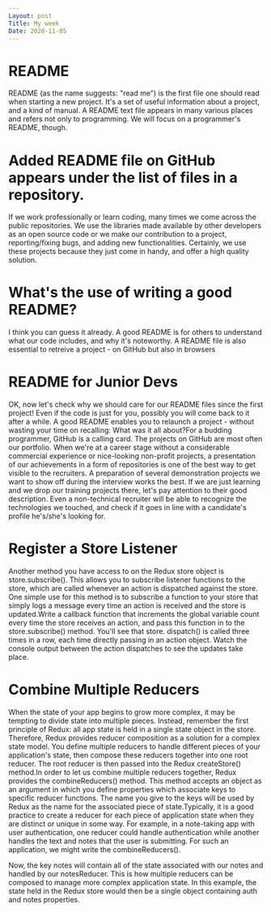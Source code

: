 ```yaml
---
Layout: post
Title: My week
Date: 2020-11-05
---
```


# README

README (as the name suggests: "read me") is the first file one should read when starting a new project. 
It's a set of useful information about a project, and a kind of manual. A README text file appears in many 
various places and refers not only to programming. We will focus on a programmer's README, though.


# Added README file on GitHub appears under the list of files in a repository. 

If we work professionally or learn coding, many times we come across the public repositories. We use the 
libraries made available by other developers as an open source code or we make our contribution to a project, 
reporting/fixing bugs, and adding new functionalities. Certainly, we use these projects because they just come 
in handy, and offer a high quality solution.


# What's the use of writing a good README?

I think you can guess it already. A good README is for others to understand what our code includes, and why 
it's noteworthy. A README file is also essential to retreive a project - on GitHub but also in browsers

# README for Junior Devs

OK, now let's check why we should care for our README files since the first project!
Even if the code is just for you, possibly you will come back to it after a while. A good README enables you 
to relaunch a project - without wasting your time on recalling: What was it all about?For a budding programmer,
GitHub is a calling card. The projects on GitHub are most often our portfolio. When we're at a career stage 
without a considerable commercial experience or nice-looking non-profit projects, a presentation of our achievements 
in a form of repositories is one of the best way to get visible to the recruiters. A preparation of several 
demonstration projects we want to show off during the interview works the best. If we are just learning and we 
drop our training projects there, let's pay attention to their good description. Even a non-technical recruiter
will be able to recognize the technologies we touched, and check if it goes in line with a candidate's profile 
he's/she's looking for.

# Register a Store Listener

Another method you have access to on the Redux store object is store.subscribe(). This allows you to subscribe 
listener functions to the store, which are called whenever an action is dispatched against the store. One simple
use for this method is to subscribe a function to your store that simply logs a message every time an action is 
received and the store is updated.Write a callback function that increments the global variable count every time
the store receives an action, and pass this function in to the store.subscribe() method. You'll see that store.
dispatch() is called three times in a row, each time directly passing in an action object. Watch the console 
output between the action dispatches to see the updates take place.

# Combine Multiple Reducers

When the state of your app begins to grow more complex, it may be tempting to divide state into multiple pieces. 
Instead, remember the first principle of Redux: all app state is held in a single state object in the store. Therefore,
Redux provides reducer composition as a solution for a complex state model. You define multiple reducers to handle 
different pieces of your application's state, then compose these reducers together into one root reducer. The root 
reducer is then passed into the Redux createStore() method.In order to let us combine multiple reducers together, 
Redux provides the combineReducers() method. This method accepts an object as an argument in which you define 
properties which associate keys to specific reducer functions. The name you give to the keys will be used by 
Redux as the name for the associated piece of state.Typically, it is a good practice to create a reducer for 
each piece of application state when they are distinct or unique in some way. For example, in a note-taking app 
with user authentication, one reducer could handle authentication while another handles the text and notes that
the user is submitting. For such an application, we might write the combineReducers().

Now, the key notes will contain all of the state associated with our notes and handled by our notesReducer. 
This is how multiple reducers can be composed to manage more complex application state. In this example, the 
state held in the Redux store would then be a single object containing auth and notes properties.




